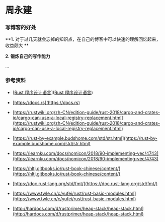 # 周永建

### 写博客的好处

 **1. 对于过几天就会忘掉的知识点，在自己的博客中可以快速的理解回忆起来，收益颇大 **

**2. 锻炼自己的写作能力**

...

### 参考资料

+ [[Rust 程序设计语言](https://kaisery.github.io/trpl-zh-cn/title-page.html#rust-程序设计语言)]([Rust 程序设计语言](https://kaisery.github.io/trpl-zh-cn/title-page.html#rust-程序设计语言))

+ [https://docs.rs](https://docs.rs)
 + [https://rustwiki.org/zh-CN/edition-guide/rust-2018/cargo-and-crates-io/cargo-can-use-a-local-registry-replacement.html](https://rustwiki.org/zh-CN/edition-guide/rust-2018/cargo-and-crates-io/cargo-can-use-a-local-registry-replacement.html)
+ [https://rust-by-example.budshome.com/std/str.html](https://rust-by-example.budshome.com/std/str.html)
+ [https://learnku.com/docs/nomicon/2018/90-implementing-vec/4743](https://learnku.com/docs/nomicon/2018/90-implementing-vec/4743)
+ [https://hltj.gitbooks.io/rust-book-chinese/content/](https://hltj.gitbooks.io/rust-book-chinese/content/)
+ [https://doc.rust-lang.org/std/fmt/](https://doc.rust-lang.org/std/fmt/)
+ [https://www.twle.cn/c/yufei/rust/rust-basic-modules.html](https://www.twle.cn/c/yufei/rust/rust-basic-modules.html)

+ [http://hardocs.com/d/rustprimer/heap-stack/heap-stack.html](http://hardocs.com/d/rustprimer/heap-stack/heap-stack.html)
